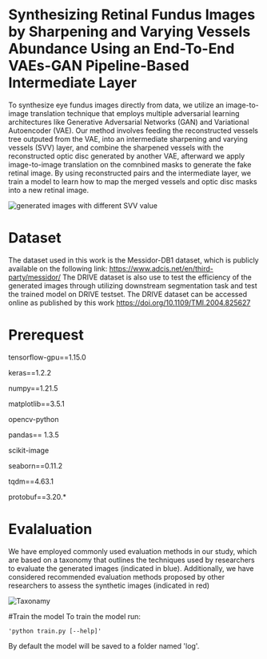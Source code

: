 # Synthesizing Retinal Fundus Images by Sharpening and Varying Vessels Abundance Using an End-To-End VAEs-GAN Pipeline-Based Intermediate Layer

To synthesize eye fundus images directly from data, we utilize an image-to-image translation technique that employs multiple adversarial learning architectures like Generative Adversarial Networks (GAN) and Variational Autoencoder (VAE). Our method involves feeding the reconstructed vessels tree outputed from the VAE, into an intermediate sharpening and varying vessels (SVV) layer, and combine the sharpened vessels with the reconstructed optic disc generated by another VAE, afterward we apply image-to-image translation on the comnbined masks to generate the fake retinal image. By using reconstructed pairs and the intermediate layer, we train a model to learn how to map the merged vessels and optic disc masks into a new retinal image.

![generated images with different SVV value](https://user-images.githubusercontent.com/68149304/227696582-22154243-e2c9-4b0b-9c71-247d81d47606.png)

# Dataset
The dataset used in this work is the Messidor-DB1 dataset, which is publicly available on the following link: https://www.adcis.net/en/third-party/messidor/ 
The DRIVE dataset is also use to test the efficiency of the generated images through utilizing downstream segmentation task and test the trained model on DRIVE testset. The DRIVE dataset can be accessed online as published by this work https://doi.org/10.1109/TMI.2004.825627

# Prerequest 
tensorflow-gpu==1.15.0

keras==1.2.2

numpy==1.21.5

matplotlib==3.5.1

opencv-python

pandas== 1.3.5

scikit-image

seaborn==0.11.2

tqdm==4.63.1

protobuf==3.20.*

# Evalaluation
We have employed commonly used evaluation methods in our study, which are based on a taxonomy that outlines the techniques used by researchers to evaluate the generated images (indicated in blue). Additionally, we have considered recommended evaluation methods proposed by other researchers to assess the synthetic images (indicated in red)

![Taxonamy](https://user-images.githubusercontent.com/68149304/227701902-f8cb08c6-2b67-4236-8394-cbf319f9215a.png)

#Train the model
To train the model run:

    'python train.py [--help]'
    
By default the model will be saved to a folder named 'log'.
